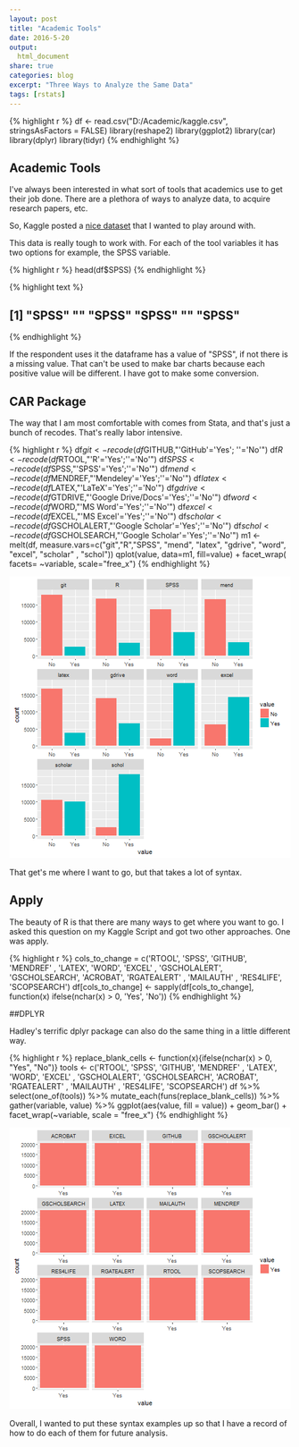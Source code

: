 ```yaml
---
layout: post
title: "Academic Tools"
date: 2016-5-20
output:
  html_document
share: true
categories: blog
excerpt: "Three Ways to Analyze the Same Data"
tags: [rstats]
---
```






{% highlight r %}
df <- read.csv("D:/Academic/kaggle.csv", stringsAsFactors = FALSE)
library(reshape2)
library(ggplot2)
library(car)
library(dplyr)
library(tidyr)
{% endhighlight %}


## Academic Tools 

I've always been interested in what sort of tools that academics use to get their job done. There are a plethora of ways to analyze data, to acquire research papers, etc. 

So, Kaggle posted a [nice dataset](https://www.kaggle.com/bmkramer/101-innovations-research-tools-survey/) that I wanted to play around with.

This data is really tough to work with. For each of the tool variables it has two options for example, the SPSS variable. 


{% highlight r %}
head(df$SPSS)
{% endhighlight %}



{% highlight text %}
## [1] "SPSS" ""     "SPSS" "SPSS" ""     "SPSS"
{% endhighlight %}

If the respondent uses it the dataframe has a value of "SPSS", if not there is a missing value. That can't be used to make bar charts because each positive value will be different. I have got to make some conversion. 

## CAR Package

The way that I am most comfortable with comes from Stata, and that's just a bunch of recodes. That's really labor intensive. 


{% highlight r %}
df$git<-recode(df$GITHUB,"'GitHub'='Yes'; ''='No'")
df$R<-recode(df$RTOOL,"'R'='Yes';''='No'")
df$SPSS<-recode(df$SPSS,"'SPSS'='Yes';''='No'")
df$mend <- recode(df$MENDREF,"'Mendeley'='Yes';''='No'")
df$latex <- recode(df$LATEX,"'LaTeX'='Yes';''='No'")
df$gdrive <- recode(df$GTDRIVE,"'Google Drive/Docs'='Yes';''='No'")
df$word <- recode(df$WORD,"'MS Word'='Yes';''='No'")
df$excel <- recode(df$EXCEL,"'MS Excel'='Yes';''='No'")
df$scholar <- recode(df$GSCHOLALERT,"'Google Scholar'='Yes';''='No'")
df$schol <- recode(df$GSCHOLSEARCH,"'Google Scholar'='Yes';''='No'")
m1 <- melt(df, measure.vars=c("git","R","SPSS", "mend", "latex", "gdrive", "word", "excel", "scholar" , "schol"))
qplot(value, data=m1, fill=value) + facet_wrap( facets= ~variable, scale="free_x")
{% endhighlight %}

![center](/figs/academic_tools_markdown/unnamed-chunk-3-1.png)

That get's me where I want to go, but that takes a lot of syntax. 

## Apply 

The beauty of R is that there are many ways to get where you want to go. I asked this question on my Kaggle Script and got two other approaches. One was apply. 


{% highlight r %}
cols_to_change = c('RTOOL', 'SPSS', 'GITHUB', 'MENDREF' , 'LATEX', 'WORD', 'EXCEL' , 'GSCHOLALERT', 'GSCHOLSEARCH', 'ACROBAT', 'RGATEALERT' , 'MAILAUTH' , 'RES4LIFE', 'SCOPSEARCH') 
df[cols_to_change] <- sapply(df[cols_to_change], function(x) ifelse(nchar(x) > 0, 'Yes', 'No'))
{% endhighlight %}

##DPLYR

Hadley's terrific dplyr package can also do the same thing in a little different way. 


{% highlight r %}
replace_blank_cells <- function(x){ifelse(nchar(x) > 0, "Yes", "No")}
tools <- c('RTOOL', 'SPSS', 'GITHUB', 'MENDREF' , 'LATEX', 'WORD', 'EXCEL' , 'GSCHOLALERT', 'GSCHOLSEARCH', 'ACROBAT', 'RGATEALERT' , 'MAILAUTH' , 'RES4LIFE', 'SCOPSEARCH')
df %>%
  select(one_of(tools)) %>%
  mutate_each(funs(replace_blank_cells)) %>%
  gather(variable, value) %>%
ggplot(aes(value, fill = value)) + 
  geom_bar() +
  facet_wrap(~variable, scale = "free_x")
{% endhighlight %}

![center](/figs/academic_tools_markdown/unnamed-chunk-5-1.png)

Overall, I wanted to put these syntax examples up so that I have a record of how to do each of them for future analysis. 
